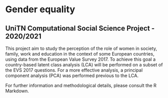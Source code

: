 # Gender equality 
## UniTN Computational Social Science Project - 2020/2021
This project aim to study the perception of the role of women in society, family, work and education in the context of some European countries, using data from the European Value Survey 2017.
To achieve this goal a country-based latent class analysis (LCA) will be performed on a subset of the EVS 2017 questions.
For a more effective analysis, a principal component analysis (PCA) was performed previous to the LCA.

For further information and methodological details, please consult the R Markdown.
